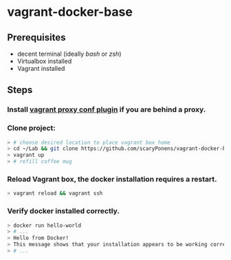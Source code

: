 vagrant-docker-base
===

Prerequisites
--
* decent terminal (ideally *bash* or *zsh*)
* Virtualbox installed
* Vagrant installed

Steps
---
### Install [vagrant proxy conf plugin](https://github.com/tmatilai/vagrant-proxyconf) if you are behind a proxy.
### Clone project:
```bash
> # choose desired location to place vagrant box home
> cd ~/Lab && git clone https://github.com/scaryPonens/vagrant-docker-base.git .
> vagrant up
> # refill coffee mug
```
### Reload Vagrant box, the docker installation requires a restart.
```bash
> vagrant reload && vagrant ssh
```
### Verify docker installed correctly.
```bash
> docker run hello-world
> # ...
> Hello from Docker!
> This message shows that your installation appears to be working correctly.
> # ...
```


